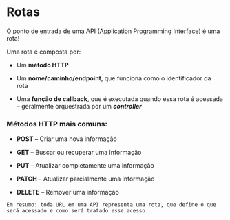 # Rotas
O ponto de entrada de uma API (Application Programming Interface) é uma rota!

Uma rota é composta por:

* Um **método HTTP**

* Um **nome/caminho/endpoint**, que funciona como o identificador da rota

* Uma **função de callback**, que é executada quando essa rota é acessada – geralmente orquestrada por um ***controller***

### Métodos HTTP mais comuns:

* **POST** – Criar uma nova informação

* **GET** – Buscar ou recuperar uma informação

* **PUT** – Atualizar completamente uma informação

* **PATCH** – Atualizar parcialmente uma informação

* **DELETE** – Remover uma informação

```Em resumo: toda URL em uma API representa uma rota, que define o que será acessado e como será tratado esse acesso.```